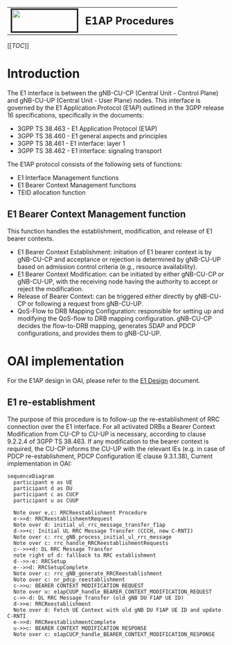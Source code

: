 <table style="border-collapse: collapse; border: none;">
  <tr style="border-collapse: collapse; border: none;">
    <td style="border-collapse: collapse; border: none;">
      <a href="http://www.openairinterface.org/">
         <img src="./images/oai_final_logo.png" alt="" border=3 height=50 width=150>
         </img>
      </a>
    </td>
    <td style="border-collapse: collapse; border: none; vertical-align: center;">
      <b><font size = "5">E1AP Procedures</font></b>
    </td>
  </tr>
</table>

[[_TOC_]]

# Introduction
The E1 interface is between the gNB-CU-CP (Central Unit - Control Plane) and gNB-CU-UP (Central Unit - User Plane) nodes. This interface is governed by the E1 Application Protocol (E1AP) outlined in the 3GPP release 16 specifications, specifically in the documents:
* 3GPP TS 38.463 - E1 Application Protocol (E1AP)
* 3GPP TS 38.460 - E1 general aspects and principles
* 3GPP TS 38.461 - E1 interface: layer 1 
* 3GPP TS 38.462 - E1 interface: signaling transport

The E1AP protocol consists of the following sets of functions:
* E1 Interface Management functions
* E1 Bearer Context Management functions
* TEID allocation function

## E1 Bearer Context Management function
This function handles the establishment, modification, and release of E1 bearer contexts.
* E1 Bearer Context Establishment: initiation of E1 bearer context is by gNB-CU-CP and acceptance or rejection is determined by gNB-CU-UP based on admission control criteria (e.g., resource availability).
* E1 Bearer Context Modification: can be initiated by either gNB-CU-CP or gNB-CU-UP, with the receiving node having the authority to accept or reject the modification.
* Release of Bearer Context: can be triggered either directly by gNB-CU-CP or following a request from gNB-CU-UP.
* QoS-Flow to DRB Mapping Configuration: responsible for setting up and modifying the QoS-flow to DRB mapping configuration. gNB-CU-CP decides the flow-to-DRB mapping, generates SDAP and PDCP configurations, and provides them to gNB-CU-UP.

# OAI implementation

For the E1AP design in OAI, please refer to the [E1 Design](./E1-design.md) document.

## E1 re-establishment

The purpose of this procedure is to follow-up the re-establishment of RRC connection over the E1 interface. For all activated DRBs a Bearer Context Modification from CU-CP to CU-UP is necessary, according to clause 9.2.2.4 of 3GPP TS 38.463. If any modification to the bearer context is required, the CU-CP informs the CU-UP with the relevant IEs (e.g. in case of PDCP re-establishment, PDCP Configuration IE clause 9.3.1.38), Current implementation in OAI:

```mermaid
sequenceDiagram
  participant e as UE
  participant d as DU
  participant c as CUCP
  participant u as CUUP

  Note over e,c: RRCReestablishment Procedure
  e->>d: RRCReestablishmentRequest
  Note over d: initial_ul_rrc_message_transfer_f1ap
  d->>+c: Initial UL RRC Message Transfer (CCCH, new C-RNTI)
  Note over c: rrc_gNB_process_initial_ul_rrc_message
  Note over c: rrc_handle_RRCReestablishmentRequests
  c-->>+d: DL RRC Message Transfer
  note right of d: fallback to RRC establishment
  d-->>-e: RRCSetup
  e-->>d: RRCSetupComplete
  Note over c: rrc_gNB_generate_RRCReestablishment
  Note over c: nr_pdcp_reestablishment
  c->>u: BEARER CONTEXT MODIFICATION REQUEST
  Note over u: e1apCUUP_handle_BEARER_CONTEXT_MODIFICATION_REQUEST
  c->>-d: DL RRC Message Transfer (old gNB DU F1AP UE ID)
  d->>e: RRCReestablishment
  Note over d: Fetch UE Context with old gNB DU F1AP UE ID and update C-RNTI
  e->>d: RRCReestablishmentComplete
  u->>c: BEARER CONTEXT MODIFICATION RESPONSE
  Note over c: e1apCUCP_handle_BEARER_CONTEXT_MODIFICATION_RESPONSE
```
